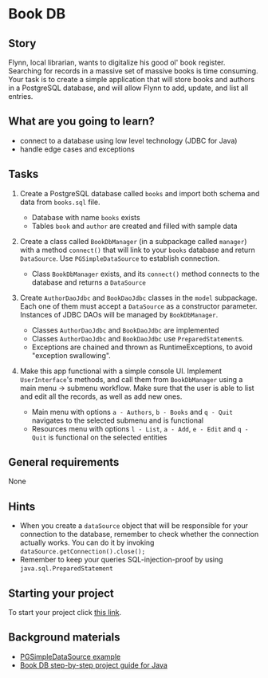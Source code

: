 # Book DB

## Story

Flynn, local librarian, wants to digitalize his good ol' book register. Searching for records in a massive set of massive books is time consuming. Your task is to create a simple application that will store books and authors in a PostgreSQL database, and will allow Flynn to add, update, and list all entries.

## What are you going to learn?

- connect to a database using low level technology (JDBC for Java)
- handle edge cases and exceptions

## Tasks

1. Create a PostgreSQL database called `books` and import both schema and data from `books.sql` file.
    - Database with name `books` exists
    - Tables `book` and `author` are created and filled with sample data

2. Create a class called `BookDbManager` (in a subpackage called `manager`) with a method `connect()` that will link to your `books` database and return `DataSource`. Use `PGSimpleDataSource` to establish connection.
    - Class `BookDbManager` exists, and its `connect()` method connects to the database and returns a `DataSource`

3. Create `AuthorDaoJdbc` and `BookDaoJdbc` classes in the `model` subpackage. Each one of them must accept a `DataSource` as a constructor parameter. Instances of JDBC DAOs will be managed by `BookDbManager`.
    - Classes `AuthorDaoJdbc` and `BookDaoJdbc` are implemented
    - Classes `AuthorDaoJdbc` and `BookDaoJdbc` use `PreparedStatement`s.
    - Exceptions are chained and thrown as RuntimeExceptions, to avoid "exception swallowing".

4. Make this app functional with a simple console UI. Implement `UserInterface`'s methods, and call them from `BookDbManager` using a main menu -> submenu workflow. Make sure that the user is able to list and edit all the records, as well as add new ones.
    - Main menu with options `a - Authors`, `b - Books` and `q - Quit` navigates to the selected submenu and is functional
    - Resources menu with options `l - List`, `a - Add`, `e - Edit` and `q - Quit` is functional on the selected entities

## General requirements

None

## Hints

- When you create a `dataSource` object that will be responsible for your connection to the database, remember to check whether the connection actually works. You can do it by invoking `dataSource.getConnection().close();`
- Remember to keep your queries SQL-injection-proof by using `java.sql.PreparedStatement`

## Starting your project

To start your project click [this link](https://journey.code.cool/v2/project/solo/blueprint/book-db/java).

## Background materials

- <i class="far fa-exclamation"></i> [PGSimpleDataSource example](https://www.programcreek.com/java-api-examples/index.php?api=org.postgresql.ds.PGSimpleDataSource)
- <i class="far fa-candy-cane"></i> [Book DB step-by-step project guide for Java](https://learn.code.cool/full-stack/#/../pages/java/book-db-java-guide.md)
